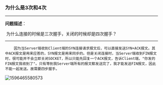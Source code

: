 ### 为什么是3次和4次

---

 **问题描述**：

​		为什么连接的时候是三次握手，关闭的时候却是四次握手？ 

---

 		因为当Server端收到Client端的SYN连接请求报文后，可以直接发送SYN+ACK报文。其中ACK报文是用来应答的，SYN报文是用来同步的。但是关闭连接时，当Server端收到FIN报文时，很可能并不会立即关闭SOCKET，所以只能先回复一个ACK报文，告诉Client端，"你发的FIN报文我收到了"。只有等到我Server端所有的报文都发送完了，我才能发送FIN报文，因此不能一起发送。故需要四步握手。 

![1596465580573](C:\Users\雷金鹏\Desktop\Practice\每日一面试题\Images\1596465580573.png)